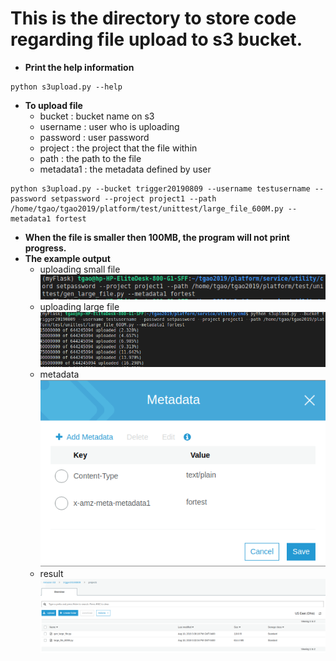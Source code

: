 

# This is the directory to store code regarding file upload to s3 bucket.

* **Print the help information**   
```
python s3upload.py --help 
```   

* **To upload file**
  * bucket : bucket name on s3
  * username : user who is uploading
  * password : user password
  * project : the project that the file within
  * path : the path to the file 
  * metadata1 : the metadata defined by user
```
python s3upload.py --bucket trigger20190809 --username testusername --password setpassword --project project1 --path /home/tgao/tgao2019/platform/test/unittest/large_file_600M.py --metadata1 fortest
```

 
* **When the file is smaller then 100MB, the program will not print progress.**
* **The example output**  
  * uploading small file   
![GitHub Logo](img/smallfile.png)  
  * uploading large file   
![GitHub Logo](img/largefile.png)   
  * metadata    
![GitHub Logo](img/meta.png)   
  * result     
![GitHub Logo](img/result.png)
